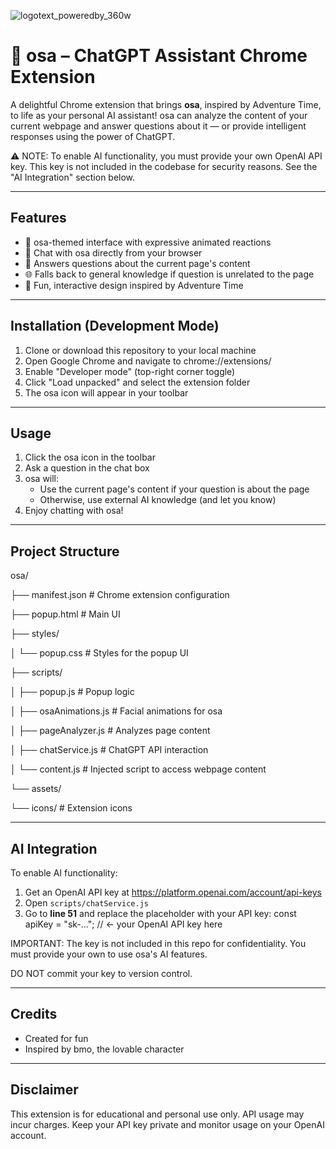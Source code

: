 ![logotext_poweredby_360w](https://github.com/user-attachments/assets/4d1def52-76d0-4478-b4e8-8ecd9ee7e2aa)

# 🧠 osa – ChatGPT Assistant Chrome Extension

A delightful Chrome extension that brings **osa**, inspired by Adventure Time, to life as your personal AI assistant! osa can analyze the content of your current webpage and answer questions about it — or provide intelligent responses using the power of ChatGPT.

⚠️ NOTE: To enable AI functionality, you must provide your own OpenAI API key. This key is not included in the codebase for security reasons. See the "AI Integration" section below.

---

## Features

- 🤖 osa-themed interface with expressive animated reactions
- 💬 Chat with osa directly from your browser
- 📄 Answers questions about the current page's content
- 🌐 Falls back to general knowledge if question is unrelated to the page
- 🎨 Fun, interactive design inspired by Adventure Time

---

## Installation (Development Mode)

1. Clone or download this repository to your local machine
2. Open Google Chrome and navigate to chrome://extensions/
3. Enable "Developer mode" (top-right corner toggle)
4. Click "Load unpacked" and select the extension folder
5. The osa icon will appear in your toolbar

---

## Usage

1. Click the osa icon in the toolbar
2. Ask a question in the chat box
3. osa will:
   - Use the current page's content if your question is about the page
   - Otherwise, use external AI knowledge (and let you know)
4. Enjoy chatting with osa!

---

## Project Structure

osa/

├── manifest.json              # Chrome extension configuration

├── popup.html                 # Main UI

├── styles/

│   └── popup.css              # Styles for the popup UI

├── scripts/

│   ├── popup.js               # Popup logic

│   ├── osaAnimations.js       # Facial animations for osa

│   ├── pageAnalyzer.js        # Analyzes page content

│   ├── chatService.js         # ChatGPT API interaction

│   └── content.js             # Injected script to access webpage content

└── assets/

  └── icons/                 # Extension icons

---

## AI Integration

To enable AI functionality:

1. Get an OpenAI API key at https://platform.openai.com/account/api-keys
2. Open `scripts/chatService.js`
3. Go to **line 51** and replace the placeholder with your API key:
   const apiKey = "sk-..."; // <- your OpenAI API key here

IMPORTANT: The key is not included in this repo for confidentiality. You must provide your own to use osa's AI features.

DO NOT commit your key to version control.

---

## Credits

- Created for fun
- Inspired by bmo, the lovable character

---

## Disclaimer

This extension is for educational and personal use only. API usage may incur charges. Keep your API key private and monitor usage on your OpenAI account.

